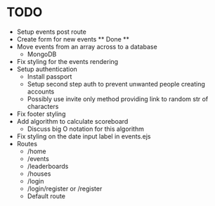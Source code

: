 # TODO

* Setup events post route
* Create form for new events ** Done **
* Move events from an array across to a database
    * MongoDB
* Fix styling for the events rendering
* Setup authentication
    * Install passport
    * Setup second step auth to prevent unwanted people creating accounts
    * Possibly use invite only method providing link to random str of characters
* Fix footer styling
* Add algorithm to calculate scoreboard
    * Discuss big O notation for this algorithm
* Fix styling on the date input label in events.ejs
* Routes
    * /home
    * /events
    * /leaderboards
    * /houses
    * /login
    * /login/register or /register
    * Default route

